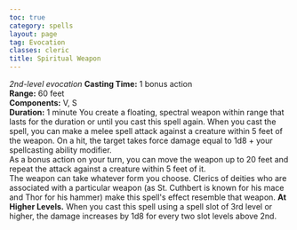 ```yaml
---
toc: true
category: spells
layout: page
tag: Evocation
classes: cleric
title: Spiritual Weapon 
---
```

_2nd-level evocation_ 
**Casting Time:** 1 bonus action    
**Range:** 60 feet    
**Components:** V, S    
**Duration:** 1 minute 
You create a floating, spectral weapon within range that lasts for the duration or until you cast this spell again. When you cast the spell, you can make a melee spell attack against a creature within 5 feet of the weapon. On a hit, the target takes force damage equal to 1d8 + your spellcasting ability modifier.    
As a bonus action on your turn, you can move the weapon up to 20 feet and repeat the attack against a creature within 5 feet of it.    
The weapon can take whatever form you choose. Clerics of deities who are associated with a particular weapon (as St. Cuthbert is known for his mace and Thor for his hammer) make this spell's effect resemble that weapon. 
**At Higher Levels.** When you cast this spell using a spell slot of 3rd level or higher, the damage increases by 1d8 for every two slot levels above 2nd. 